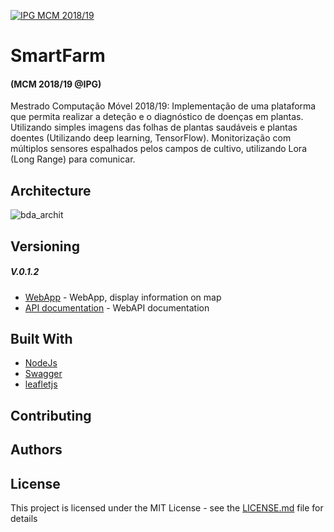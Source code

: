 <a href="http://mcm.ipg.pt"><img src="http://www.ipg.pt/website/imgs/logotipo_ipg.jpg" title="IPG(MCM)" alt="IPG MCM 2018/19"></a>

# SmartFarm 
#### (MCM 2018/19 @IPG)

Mestrado Computação Móvel 2018/19: Implementação de uma plataforma que permita realizar a deteção e o diagnóstico de doenças em plantas. Utilizando simples imagens das folhas de plantas saudáveis e plantas doentes (Utilizando deep learning, TensorFlow). Monitorização com múltiplos sensores espalhados pelos campos de cultivo, utilizando Lora (Long Range) para comunicar.

## Architecture

![bda_archit](https://user-images.githubusercontent.com/2634610/54847053-415efd00-4cd5-11e9-93f2-e43b31660adf.png)

## Versioning
##### V.0.1.2

* [WebApp](https://ipg-sdm.azurewebsites.net/) - WebApp, display information on map
* [API documentation](https://ipg-sdm.azurewebsites.net/api-docs) - WebAPI documentation

## Built With

* [NodeJs](https://nodejs.org/en/docs/)
* [Swagger](https://swagger.io/docs/)
* [leafletjs](https://leafletjs.com/reference-1.4.0.html)

## Contributing

## Authors

## License

This project is licensed under the MIT License - see the [LICENSE.md](LICENSE.md) file for details

